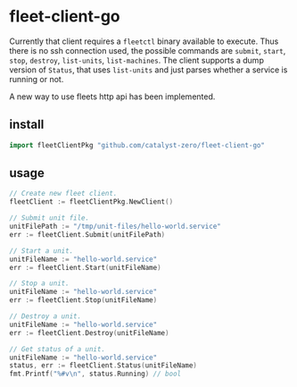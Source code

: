 # fleet-client-go

Currently that client requires a `fleetctl` binary available to execute. Thus
there is no ssh connection used, the possible commands are `submit`, `start`,
`stop`, `destroy`, `list-units`, `list-machines`. The client supports a dump
version of `Status`, that uses `list-units` and just parses whether a service
is running or not.

A new way to use fleets http api has been implemented. 

## install
```go
import fleetClientPkg "github.com/catalyst-zero/fleet-client-go"
```

## usage
```go
// Create new fleet client.
fleetClient := fleetClientPkg.NewClient()

// Submit unit file.
unitFilePath := "/tmp/unit-files/hello-world.service"
err := fleetClient.Submit(unitFilePath)

// Start a unit.
unitFileName := "hello-world.service"
err := fleetClient.Start(unitFileName)

// Stop a unit.
unitFileName := "hello-world.service"
err := fleetClient.Stop(unitFileName)

// Destroy a unit.
unitFileName := "hello-world.service"
err := fleetClient.Destroy(unitFileName)

// Get status of a unit.
unitFileName := "hello-world.service"
status, err := fleetClient.Status(unitFileName)
fmt.Printf("%#v\n", status.Running) // bool
